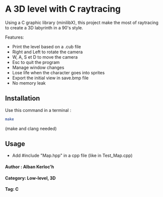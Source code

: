 # A 3D level with C raytracing

Using a C graphic library (minilibX), this project make the most of raytracing to create a 3D labyrinth in a 90's style.

Features:
- Print the level based on a .cub file
- Right and Left to rotate the camera
- W, A, S et D to move the camera
- Esc to quit the program
- Manage window changes
- Lose life when the character goes into sprites
- Export the initial view in save.bmp file
- No memory leak

## Installation

Use this command in a terminal : 

```bash
make
```

(make and clang needed)

## Usage

- Add #include "Map.hpp" in a cpp file (like in Test_Map.cpp)


#### Author : Alban Kerloc'h
#### Category: Low-level, 3D
#### Tag: C
